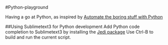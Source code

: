 #Python-playground

Having a go at Python, as inspired by [Automate the boring stuff with Python](https://automatetheboringstuff.com) 

##Using Sublimetext3 for Python development
Add Python code completion to Sublimetext3 by installing the [Jedi package](https://packagecontrol.io/packages/Jedi%20-%20Python%20autocompletion)
Use Ctrl-B to build and run the current script.